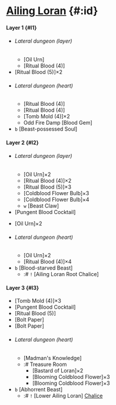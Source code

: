 # [Ailing Loran](@) {#:id}

#### Layer 1 {#l1}
+ ###### Lateral dungeon (layer)
  - [Oil Urn]
  - [Ritual Blood (4)]
+ [Ritual Blood (5)]×2
+ ###### Lateral dungeon (heart)
  - [Ritual Blood (4)]
  - [Ritual Blood (4)]
  - [Tomb Mold (4)]×2
  - Odd Fire Damp [Blood Gem]
+ `b` [Beast-possessed Soul]

#### Layer 2 {#l2}
+ ###### Lateral dungeon (layer)
  - [Oil Urn]×2
  - [Ritual Blood (4)]×2
  - [Ritual Blood (5)]×3
  - [Coldblood Flower Bulb]×3
  - [Coldblood Flower Bulb]×4
  - `w` [Beast Claw]
+ [Pungent Blood Cocktail]
- [Oil Urn]×2
+ ###### Lateral dungeon (heart)
  - [Oil Urn]×2
  - [Ritual Blood (4)]×4
+ `b` [Blood-starved Beast]
  - :# `!` [Ailing Loran Root Chalice]
  
#### Layer 3 {#l3}
- [Tomb Mold (4)]×3
- [Pungent Blood Cocktail]
- [Ritual Blood (5)]
- [Bolt Paper]
- [Bolt Paper]
+ ###### Lateral dungeon (heart)
  - [Madman's Knowledge]
  - :# Treasure Room
    - [Bastard of Loran]×2
    - [Blooming Coldblood Flower]×3
    - [Blooming Coldblood Flower]×3
+ `b` [Abhorrent Beast]
  - :# `!` [Lower Ailing Loran] [Chalice](Lower_Ailing_Loran_Chalice)